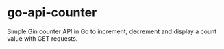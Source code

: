 # go-api-counter

Simple Gin counter API in Go to increment, decrement and display a count value with GET requests.
